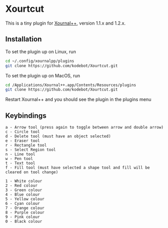 # Xourtcut

This is a tiny plugin for [Xournal++](https://github.com/xournalpp/xournalpp),
version 1.1.x and 1.2.x.

## Installation

To set the plugin up on Linux, run

```bash
cd ~/.config/xournalpp/plugins
git clone https://github.com/kodebot/Xourtcut.git
```

To set the plugin up on MacOS, run

```bash
cd /Applications/Xournal++.app/Contents/Resources/plugins
git clone https://github.com/kodebot/Xourtcut.git
```

Restart Xournal++ and you should see the plugin in the plugins menu

## Keybindings

```text
a - Arrow tool (press again to toggle between arrow and double arrow)
c - Circle tool
d - Delete tool (must have an object selected)
e - Eraser tool
r - Rectangle tool
s - Select Region tool
n - Line tool
w - Pen tool
t - Text tool
f - Fill tool (must have selected a shape tool and fill will be cleared on tool change)

1 - White colour
2 - Red colour
3 - Green colour
4 - Blue colour
5 - Yellow colour
6 - Cyan colour
7 - Orange colour
8 - Purple colour
9 - Pink colour
0 - Black colour
```
